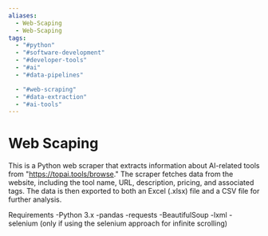 ```yaml
---
aliases:
  - Web-Scaping
  - Web-Scaping
tags:
  - "#python"
  - "#software-development"
  - "#developer-tools"
  - "#ai"
  - "#data-pipelines"

  - "#web-scraping"
  - "#data-extraction"
  - "#ai-tools"
---
```

# Web Scaping
 
This is a Python web scraper that extracts information about AI-related tools from "https://topai.tools/browse." The scraper fetches data from the website, including the tool name, URL, description, pricing, and associated tags. The data is then exported to both an Excel (.xlsx) file and a CSV file for further analysis.

Requirements
-Python 3.x
-pandas
-requests
-BeautifulSoup
-lxml
-selenium (only if using the selenium approach for infinite scrolling)
